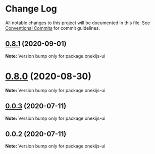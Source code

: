 # Change Log

All notable changes to this project will be documented in this file.
See [Conventional Commits](https://conventionalcommits.org) for commit guidelines.

## [0.8.1](https://github.com/oneki/onekijs/compare/v0.8.0...v0.8.1) (2020-09-01)

**Note:** Version bump only for package onekijs-ui





# [0.8.0](https://github.com/oneki/onekijs/compare/v0.5.0...v0.8.0) (2020-08-30)

**Note:** Version bump only for package onekijs-ui





## [0.0.3](https://github.com/oneki/onekijs/compare/onekijs-ui@0.0.2...onekijs-ui@0.0.3) (2020-07-11)

**Note:** Version bump only for package onekijs-ui





## 0.0.2 (2020-07-11)

**Note:** Version bump only for package onekijs-ui
